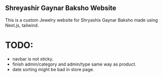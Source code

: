 ## Shreyashir Gaynar Baksho Website

This is a custom Jewelry website for Shryashis Gaynar Baksho made using Next.js, tailwind.

# TODO:

- navbar is not sticky.
- finish admin/category and admin/type same way as product.
- date sorting might be bad in store page.
